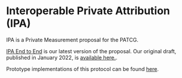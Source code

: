 # Interoperable Private Attribution (IPA)

IPA is a Private Measurement proposal for the PATCG.

[IPA End to End](IPA-End-to-End.md) is our latest version of the proposal. Our original draft, published in January 2022, is [available here.](https://docs.google.com/document/d/1KpdSKD8-Rn0bWPTu4UtK54ks0yv2j22pA5SrAD9av4s/edit).

Prototype implementations of this protocol can be found [here](https://github.com/private-attribution/).
